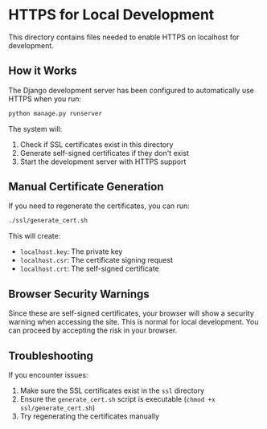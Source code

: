 # HTTPS for Local Development

This directory contains files needed to enable HTTPS on localhost for development.

## How it Works

The Django development server has been configured to automatically use HTTPS when you run:

```bash
python manage.py runserver
```

The system will:
1. Check if SSL certificates exist in this directory
2. Generate self-signed certificates if they don't exist
3. Start the development server with HTTPS support

## Manual Certificate Generation

If you need to regenerate the certificates, you can run:

```bash
./ssl/generate_cert.sh
```

This will create:
- `localhost.key`: The private key
- `localhost.csr`: The certificate signing request
- `localhost.crt`: The self-signed certificate

## Browser Security Warnings

Since these are self-signed certificates, your browser will show a security warning when accessing the site. This is normal for local development. You can proceed by accepting the risk in your browser.

## Troubleshooting

If you encounter issues:
1. Make sure the SSL certificates exist in the `ssl` directory
2. Ensure the `generate_cert.sh` script is executable (`chmod +x ssl/generate_cert.sh`)
3. Try regenerating the certificates manually